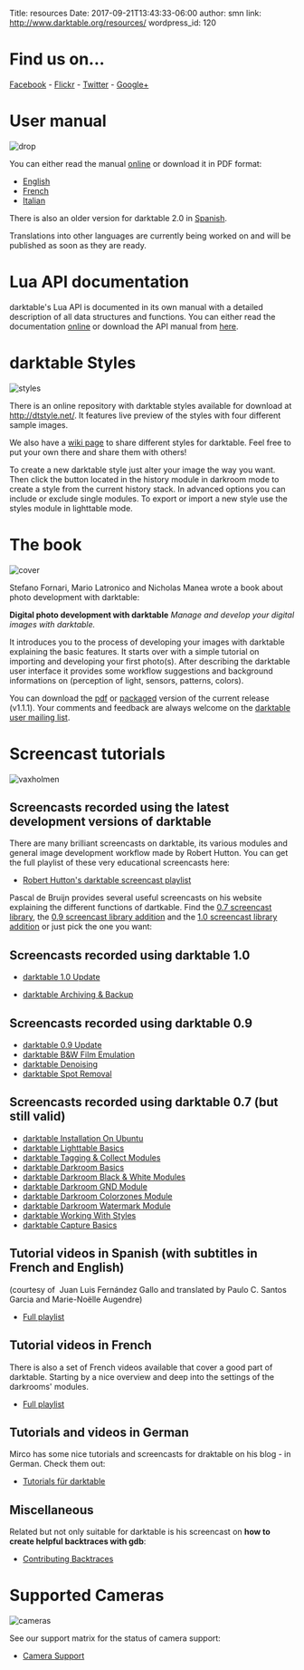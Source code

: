 Title: resources
Date: 2017-09-21T13:43:33-06:00
author: smn
link: http://www.darktable.org/resources/
wordpress_id: 120

# Find us on...

[Facebook](http://www.facebook.com/darktable) - [Flickr](http://www.flickr.com/groups/darktable/) - [Twitter](http://twitter.com/#!/darktable_org) - [Google+](http://www.google.com/+darktable)


# User manual
![drop]({attach}drop.jpg)

You can either read the manual [online](/usermanual/index.html.php) or download it in PDF format:

  * [English](https://github.com/darktable-org/darktable/releases/download/release-2.2.0/darktable-usermanual.pdf)
  * [French](https://github.com/darktable-org/darktable/releases/download/release-2.2.0/darktable-usermanual-fr.pdf)
  * [Italian](https://github.com/darktable-org/darktable/releases/download/release-2.2.0/darktable-usermanual-it.pdf)

There is also an older version for darktable 2.0 in [Spanish](https://github.com/darktable-org/darktable/releases/download/release-2.0.0/darktable-usermanual-es.pdf).

Translations into other languages are currently being worked on and will be published as soon as they are ready.

# Lua API documentation

darktable's Lua API is documented in its own manual with a detailed description of all data
structures and functions. You can either read the documentation [online](/lua-api/index.html.php) or download the API manual from
[here](https://github.com/darktable-org/darktable/releases/download/release-2.0.0/darktable-lua-api.pdf).


# darktable Styles
![styles]({attach}styles.jpg)

There is an online repository with darktable styles available for download at <http://dtstyle.net/>. It features live preview of the styles with four different sample images.

We also have a [wiki page](http://darktable.org/redmine/projects/darktable/wiki/DarktableStyles) to share different styles for darktable. Feel free to put your own there and share them with others!

To create a new darktable style just alter your image the way you want. Then click the button located in the history module in darkroom mode to create a style from the current history stack. In advanced options you can include or exclude single modules. To export or import a new style use the styles module in lighttable mode.


# The book
![cover]({attach}cover.jpg)

Stefano Fornari, Mario Latronico and Nicholas Manea wrote a book about photo development with darktable:

**Digital photo development with darktable**
_Manage and develop your digital images with darktable._

It introduces you to the process of developing your images with darktable explaining the basic features. It starts over with a simple tutorial on importing and developing your first photo(s). After describing the darktable user interface it provides some workflow suggestions and background informations on (perception of light, sensors, patterns, colors).

You can download the [pdf](http://sourceforge.net/projects/darktable/files/darktable/book/1.1.1/darktable-1.1.1.pdf/download) or [packaged](http://sourceforge.net/projects/darktable/files/darktable/book/1.1.1/darktable-book-1.1.1.zip/download) version of the current release (v1.1.1). Your comments and feedback are always welcome on the [darktable user mailing list](mailto:darktable-user+subscribe@lists.darktable.org).


# Screencast tutorials
![vaxholmen]({attach}vaxholmen.jpg)

## Screencasts recorded using the latest development versions of darktable

There are many brilliant screencasts on darktable, its various modules and general image development workflow made by Robert Hutton. You can get the full playlist of these very educational screencasts here:

  * [Robert Hutton's darktable screencast playlist](http://www.youtube.com/playlist?list=PLmvlUro_Up1NBX7VK8UUuyWo1B468zEA0)

Pascal de Bruijn provides several useful screencasts on his website explaining the different functions of dartkable. Find the [0.7 screencast library](http://blog.pcode.nl/2010/12/06/darktable-0-7-screencast-library/), the [0.9 screencast library addition](http://blog.pcode.nl/2011/11/05/darktable-0-9-screencast-library-addition/) and the [1.0 screencast library addition](http://blog.pcode.nl/2012/06/02/darktable-1-0-screencast-library-addition/) or just pick the one you want:

## Screencasts recorded using darktable 1.0

  * [darktable 1.0 Update](http://blog.pcode.nl/wp-content/uploads/2012/05/darktable-10-update.ogv)

  * [darktable Archiving & Backup](http://blog.pcode.nl/wp-content/uploads/2012/05/darktable-10-archiving.ogv)

## Screencasts recorded using darktable 0.9

  * [darktable 0.9 Update](http://blog.pcode.nl/wp-content/uploads/2011/10/22/darktable-update.ogv)
  * [darktable B&W Film Emulation](http://blog.pcode.nl/wp-content/uploads/2011/10/22/darktable-bwfilmemu.ogv)
  * [darktable Denoising](http://blog.pcode.nl/wp-content/uploads/2011/10/22/darktable-denoise.ogv)
  * [darktable Spot Removal](http://blog.pcode.nl/wp-content/uploads/2011/10/22/darktable-spotremoval.ogv)

## Screencasts recorded using darktable 0.7 (but still valid)

  * [darktable Installation On Ubuntu](http://blog.pcode.nl/wp-content/uploads/2010/12/darktable-ubuntu-installation.ogv)
  * [darktable Lighttable Basics](http://blog.pcode.nl/wp-content/uploads/2010/12/darktable-lighttable-basics.ogv)
  * [darktable Tagging & Collect Modules](http://blog.pcode.nl/wp-content/uploads/2010/12/darktable-lighttable-tagging-collect.ogv)
  * [darktable Darkroom Basics](http://blog.pcode.nl/wp-content/uploads/2010/12/darktable-darkroom-basics.ogv)
  * [darktable Darkroom Black & White Modules](http://blog.pcode.nl/wp-content/uploads/2010/12/darktable-darkroom-plugins-bw.ogv)
  * [darktable Darkroom GND Module](http://blog.pcode.nl/wp-content/uploads/2010/12/darktable-darkroom-plugins-gnd.ogv)
  * [darktable Darkroom Colorzones Module](http://blog.pcode.nl/wp-content/uploads/2010/12/darktable-darkroom-plugins-colorzones.ogv)
  * [darktable Darkroom Watermark Module](http://blog.pcode.nl/wp-content/uploads/2010/12/darktable-darkroom-plugins-watermark.ogv)
  * [darktable Working With Styles](http://blog.pcode.nl/wp-content/uploads/2010/12/darktable-styles.ogv)
  * [darktable Capture Basics](http://blog.pcode.nl/wp-content/uploads/2010/12/darktable-capture-basics.ogv)

## Tutorial videos in Spanish (with subtitles in French and English)

(courtesy of  Juan Luis Fernández Gallo and translated by Paulo C. Santos Garcia and Marie-Noëlle Augendre)

  * [Full playlist](https://www.youtube.com/playlist?list=PL8F1F85AC801013BD)

## Tutorial videos in French

There is also a set of French videos available that cover a good part of darktable. Starting by a nice overview and deep into the settings of the darkrooms' modules.

  * [Full playlist](https://www.youtube.com/playlist?list=PLZOdZMT41b7W0IBntprxOOqlw54iiKRMb)

## Tutorials and videos in German

Mirco has some nice tutorials and screencasts for draktable on his blog - in German. Check them out:

  * [Tutorials für darktable](http://www.shutter-speed.ch/?cat=22)

## Miscellaneous

Related but not only suitable for darktable is his screencast on **how to create helpful backtraces with gdb**:

  * [Contributing Backtraces](http://blog.pcode.nl/2010/08/31/contributing-backtraces/)


# Supported Cameras
![cameras]({attach}cameras.jpg)

See our support matrix for the status of camera support:

  * [Camera Support](/resources/camera-support/)
